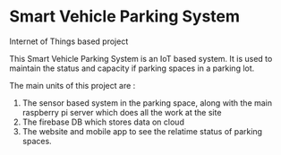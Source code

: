 # Smart Vehicle Parking System
Internet of Things based project

This Smart Vehicle Parking System is an IoT based system. It is used to maintain the status and capacity if parking spaces in a parking lot.

The main units of this project are :

1. The sensor based system in the parking space, along with the main raspberry pi server which does all the work at the site
2. The firebase DB which stores data on cloud
3. The website and mobile app to see the relatime status of parking spaces.
